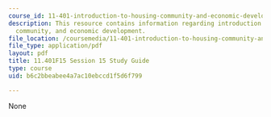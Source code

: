 ```yaml
---
course_id: 11-401-introduction-to-housing-community-and-economic-development-fall-2015
description: This resource contains information regarding introduction to housing,
  community, and economic development.
file_location: /coursemedia/11-401-introduction-to-housing-community-and-economic-development-fall-2015/b6c2bbeabee4a7ac10ebccd1f5d6f799_MIT11_401F15_Session15.pdf
file_type: application/pdf
layout: pdf
title: 11.401F15 Session 15 Study Guide
type: course
uid: b6c2bbeabee4a7ac10ebccd1f5d6f799

---
```

None